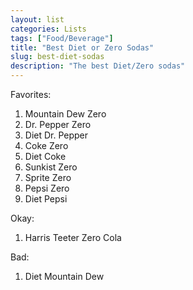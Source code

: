 ```yaml
---
layout: list
categories: Lists
tags: ["Food/Beverage"]
title: "Best Diet or Zero Sodas"
slug: best-diet-sodas
description: "The best Diet/Zero sodas"
---
```


Favorites:
1. Mountain Dew Zero
2. Dr. Pepper Zero
3. Diet Dr. Pepper
4. Coke Zero
5. Diet Coke
6. Sunkist Zero
7. Sprite Zero
8. Pepsi Zero
9. Diet Pepsi

Okay:
1. Harris Teeter Zero Cola

Bad:
1. Diet Mountain Dew